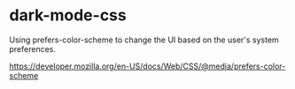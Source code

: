 # dark-mode-css

Using prefers-color-scheme to change the UI based on the user's system preferences.

https://developer.mozilla.org/en-US/docs/Web/CSS/@media/prefers-color-scheme
